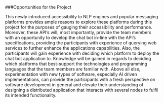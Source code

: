 ###Opportunities for the Project

This newly introduced accessibility to NLP engines and popular messaging platforms provides ample reasons to explore these platforms during this project for the purposes of gauging their accessibility and performance. Moreover, these API’s will, most importantly, provide the team members with an opportunity to develop the chat bot in-line with the API’s specifications, providing the participants with experience of querying web services to further enhance the applications capabilities. Also, the participants will gain experience with deciding which platform to deploy the chat bot application to. Knowledge will be gained in regards to deciding which platforms that best-support the technologies and programming languages that the team members are familiar with. Above all else, experimentation with new types of software, especially AI driven implementations, can provide the participants with a fresh perspective on software development in general and elevate their understanding of designing a distributed application that interacts with several nodes to fulfil its intended functionality. 

